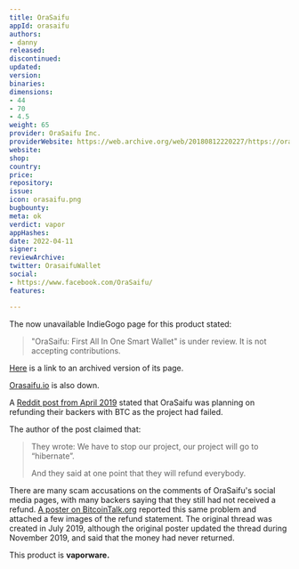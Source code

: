 ```yaml
---
title: OraSaifu
appId: orasaifu
authors:
- danny
released: 
discontinued: 
updated: 
version: 
binaries: 
dimensions:
- 44
- 70
- 4.5
weight: 65
provider: OraSaifu Inc.
providerWebsite: https://web.archive.org/web/20180812220227/https://orasaifu.io/
website: 
shop: 
country: 
price: 
repository: 
issue: 
icon: orasaifu.png
bugbounty: 
meta: ok
verdict: vapor
appHashes: 
date: 2022-04-11
signer: 
reviewArchive: 
twitter: OrasaifuWallet
social:
- https://www.facebook.com/OraSaifu/
features: 

---
```


The now unavailable IndieGogo page for this product stated:

> "OraSaifu: First All In One Smart Wallet" is under review. It is not accepting contributions.

[Here](https://web.archive.org/web/20190117180758/https://www.indiegogo.com/projects/orasaifu-first-all-in-one-smart-wallet#/) is a link to an archived version of its page.

[Orasaifu.io](https://www.orasaifu.io/) is also down.

A [Reddit post from April 2019](https://www.reddit.com/r/Bitcoin/comments/bh6u0k/indiegogo_project_refunded_their_backers_in/) stated that OraSaifu was planning on refunding their backers with BTC as the project had failed.

The author of the post claimed that:

> They wrote: We have to stop our project, our project will go to “hibernate”.
>
> And they said at one point that they will refund everybody.

There are many scam accusations on the comments of OraSaifu's social media pages, with many backers saying that they still had not received a refund. [A poster on BitcoinTalk.org](https://bitcointalk.org/index.php?topic=5170463.0) reported this same problem and attached a few images of the refund statement. The original thread was created in July 2019, although the original poster updated the thread during November 2019, and said that the money had never returned.

This product is **vaporware.**